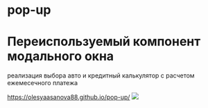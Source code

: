 # pop-up

# Переиспользуемый компонент модального окна  
<p>реализация выбора авто и кредитный калькулятор с расчетом ежемесечного платежа</p>
<a href="https://olesyaasanova88.github.io/pop-up/">https://olesyaasanova88.github.io/pop-up/</a>
<img src="http://cdn.motorpage.ru/Photos/300/8956.jpg" />
